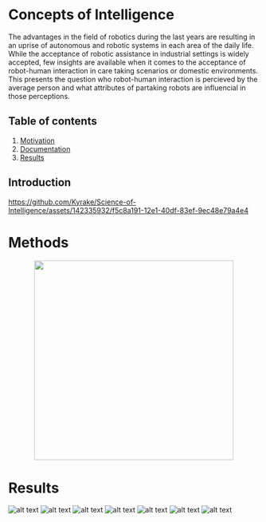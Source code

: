 # Concepts of Intelligence

The advantages in the field of robotics during the last years are resulting in an uprise of autonomous and robotic systems in each area of the daily life. While the acceptance of robotic assistance in industrial settings is widely accepted, few insights are available when it comes to the acceptance of robot-human interaction in care taking scenarios or domestic environments. This presents the question who robot-human interaction is percieved by the average person and what attributes of partaking robots are influencial in those perceptions.

## Table of contents
   1. [Motivation](#Updates)
   1. [Documentation](#documentation)
   1. [Results](#simulation-environment)

      
## Introduction

https://github.com/Kyrake/Science-of-Intelligence/assets/142335932/f5c8a191-12e1-40df-83ef-9ec48e79a4e4

# Methods

<p align="center">
<img src="Plots/image1.png" width="400" height="400">
</p>

# Results
![alt text](<./Plots/LikertGender.png>) 
![alt text](<./Plots/qqplot.png>) 
![alt text](<./Plots/Strategies.png>) 
![alt text](<./Plots/Dimension.png>) 
![alt text](<./Plots/Age.png>) 
![alt text](<./Plots/Gender.png>) 
![alt text](<./Plots/Education.png>) 


